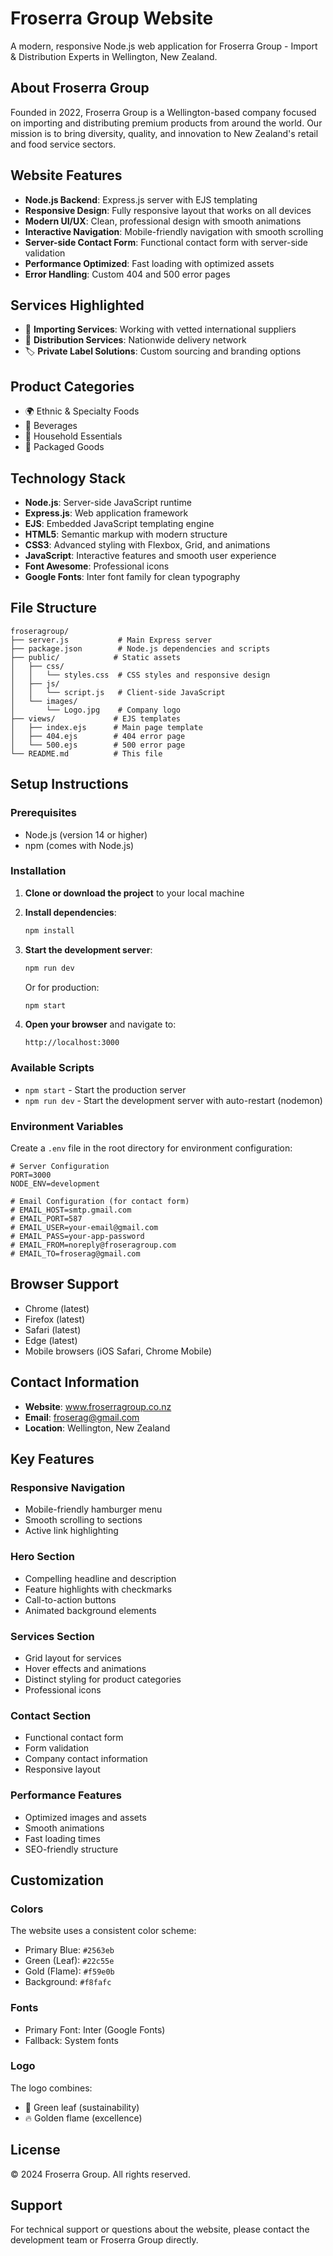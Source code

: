 # Froserra Group Website

A modern, responsive Node.js web application for Froserra Group - Import & Distribution Experts in Wellington, New Zealand.

## About Froserra Group

Founded in 2022, Froserra Group is a Wellington-based company focused on importing and distributing premium products from around the world. Our mission is to bring diversity, quality, and innovation to New Zealand's retail and food service sectors.

## Website Features

- **Node.js Backend**: Express.js server with EJS templating
- **Responsive Design**: Fully responsive layout that works on all devices
- **Modern UI/UX**: Clean, professional design with smooth animations
- **Interactive Navigation**: Mobile-friendly navigation with smooth scrolling
- **Server-side Contact Form**: Functional contact form with server-side validation
- **Performance Optimized**: Fast loading with optimized assets
- **Error Handling**: Custom 404 and 500 error pages

## Services Highlighted

- 🚢 **Importing Services**: Working with vetted international suppliers
- 🚚 **Distribution Services**: Nationwide delivery network
- 🏷️ **Private Label Solutions**: Custom sourcing and branding options

## Product Categories

- 🌍 Ethnic & Specialty Foods
- 🥤 Beverages
- 🧼 Household Essentials
- 🍫 Packaged Goods

## Technology Stack

- **Node.js**: Server-side JavaScript runtime
- **Express.js**: Web application framework
- **EJS**: Embedded JavaScript templating engine
- **HTML5**: Semantic markup with modern structure
- **CSS3**: Advanced styling with Flexbox, Grid, and animations
- **JavaScript**: Interactive features and smooth user experience
- **Font Awesome**: Professional icons
- **Google Fonts**: Inter font family for clean typography

## File Structure

```
froseragroup/
├── server.js           # Main Express server
├── package.json        # Node.js dependencies and scripts
├── public/            # Static assets
│   ├── css/
│   │   └── styles.css  # CSS styles and responsive design
│   ├── js/
│   │   └── script.js   # Client-side JavaScript
│   └── images/
│       └── Logo.jpg    # Company logo
├── views/             # EJS templates
│   ├── index.ejs      # Main page template
│   ├── 404.ejs        # 404 error page
│   └── 500.ejs        # 500 error page
└── README.md          # This file
```

## Setup Instructions

### Prerequisites
- Node.js (version 14 or higher)
- npm (comes with Node.js)

### Installation

1. **Clone or download the project** to your local machine

2. **Install dependencies**:
   ```bash
   npm install
   ```

3. **Start the development server**:
   ```bash
   npm run dev
   ```
   Or for production:
   ```bash
   npm start
   ```

4. **Open your browser** and navigate to:
   ```
   http://localhost:3000
   ```

### Available Scripts

- `npm start` - Start the production server
- `npm run dev` - Start the development server with auto-restart (nodemon)

### Environment Variables

Create a `.env` file in the root directory for environment configuration:

```env
# Server Configuration
PORT=3000
NODE_ENV=development

# Email Configuration (for contact form)
# EMAIL_HOST=smtp.gmail.com
# EMAIL_PORT=587
# EMAIL_USER=your-email@gmail.com
# EMAIL_PASS=your-app-password
# EMAIL_FROM=noreply@froseragroup.com
# EMAIL_TO=froserag@gmail.com
```

## Browser Support

- Chrome (latest)
- Firefox (latest)
- Safari (latest)
- Edge (latest)
- Mobile browsers (iOS Safari, Chrome Mobile)

## Contact Information

- **Website**: www.froserragroup.co.nz
- **Email**: froserag@gmail.com
- **Location**: Wellington, New Zealand

## Key Features

### Responsive Navigation
- Mobile-friendly hamburger menu
- Smooth scrolling to sections
- Active link highlighting

### Hero Section
- Compelling headline and description
- Feature highlights with checkmarks
- Call-to-action buttons
- Animated background elements

### Services Section
- Grid layout for services
- Hover effects and animations
- Distinct styling for product categories
- Professional icons

### Contact Section
- Functional contact form
- Form validation
- Company contact information
- Responsive layout

### Performance Features
- Optimized images and assets
- Smooth animations
- Fast loading times
- SEO-friendly structure

## Customization

### Colors
The website uses a consistent color scheme:
- Primary Blue: `#2563eb`
- Green (Leaf): `#22c55e`
- Gold (Flame): `#f59e0b`
- Background: `#f8fafc`

### Fonts
- Primary Font: Inter (Google Fonts)
- Fallback: System fonts

### Logo
The logo combines:
- 🍃 Green leaf (sustainability)
- 🔥 Golden flame (excellence)

## License

© 2024 Froserra Group. All rights reserved.

## Support

For technical support or questions about the website, please contact the development team or Froserra Group directly.
